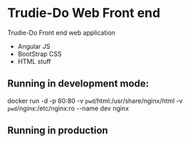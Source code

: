 # Trudie-Do Web Front end
Trudie-Do Front end web application
* Angular JS
* BootStrap CSS
* HTML stuff

## Running in development mode: 

docker run -d -p 80:80 -v `pwd`/html:/usr/share/nginx/html -v `pwd`/nginx:/etc/nginx:ro --name dev nginx

## Running in production
